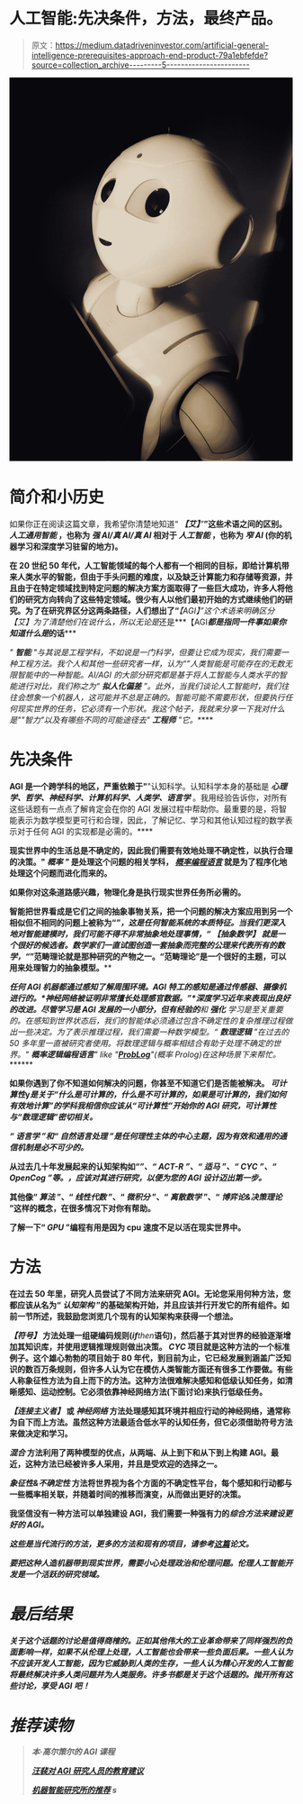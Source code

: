 # 人工智能:先决条件，方法，最终产品。

> 原文：<https://medium.datadriveninvestor.com/artificial-general-intelligence-prerequisites-approach-end-product-79a1ebfefde?source=collection_archive---------5----------------------->

![](img/816d45d5cf3ed6a741ff17933e5282bd.png)

# 简介和小历史

如果你正在阅读这篇文章，我希望你清楚地知道“ ***【艾】****”***”这些术语之间的区别。 ***人工通用智能*** ，也称为 ***强 AI/真 AI/真 AI*** 相对于 ***人工智能*** ，也称为 ***窄 AI*** (你的机器学习和深度学习驻留的地方)。**

**在 20 世纪 50 年代，人工智能领域的每个人都有一个相同的目标，即给计算机带来人类水平的智能，但由于手头问题的难度，以及缺乏计算能力和存储等资源，并且由于在特定领域找到特定问题的解决方案方面取得了一些巨大成功，许多人将他们的研究方向转向了这些特定领域。很少有人以他们最初开始的方式继续他们的研究。为了在研究界区分这两条路径，人们想出了“***【AGI】***”这个术语来明确区分*【艾】为了清楚他们在说什么，所以无论是*还是***【AGI***都是指同一件事如果你知道什么是*的话*****

***" ***智能*** "与其说是工程学科，不如说是一门科学，但要让它成为现实，我们需要一种工程方法。我个人和其他一些研究者一样，认为“*”人类智能是可能存在的无数无限智能中的一种智能。AI/AGI 的大部分研究都是基于将人工智能与人类水平的智能进行对比，我们称之为“ ***拟人化偏差*** ”。此外，当我们谈论人工智能时，我们往往会想象一个机器人，这可能并不总是正确的。智能可能不需要形状，但要执行任何现实世界的任务，它必须有一个形状。我这个帖子，我就来分享一下我对什么是"*"智力"以及有哪些不同的可能途径去" ***工程师*** "它。*****

# **先决条件**

**AGI 是一个跨学科的地区，严重依赖于"**"认知科学。认知科学本身的基础是 ***心理学、哲学、神经科学、计算机科学、人类学、语言学*** 。我用经验告诉你，对所有这些话题有一点点了解肯定会在你的 AGI 发展过程中帮助你。最重要的是，将智能表示为数学模型更可行和合理，因此，了解记忆、学习和其他认知过程的数学表示对于任何 AGI 的实现都是必需的。****

**现实世界中的生活总是不确定的，因此我们需要有效地处理不确定性，以执行合理的决策。" ***概率*** *"* 是处理这个问题的相关学科， [***概率编程语言***](https://en.wikipedia.org/wiki/Probabilistic_programming_language) 就是为了程序化地处理这个问题而进化而来的。**

**如果你对这条道路感兴趣，物理化身是执行现实世界任务所必需的。**

**智能把世界看成是它们之间的抽象事物关系，把一个问题的解决方案应用到另一个相似但不相同的问题上被称为“*”，这是任何智能系统的本质特征。当我们更深入地对智能建模时，我们可能不得不非常抽象地处理事情，“ ***【抽象数学】*** 就是一个很好的候选者。数学家们一直试图创造一套抽象而完整的公理来代表所有的数学，“*”范畴理论就是那种研究的产物之一。“范畴理论”是一个很好的主题，可以用来处理智力的抽象模型。****

***任何 AGI 机器都通过感知了解周围环境。AGI 特工的感知是通过传感器、摄像机进行的。*神经网络被证明非常擅长处理感官数据。”*深度学习近年来表现出良好的改进。尽管学习是 AGI 发展的一小部分，但有经验的**和 ***强化*** 学习是至关重要的。在感知到世界状态后，我们的智能体必须通过包含不确定性的复杂推理过程做出一些决定。为了表示推理过程，我们需要一种数学模型。“ ***数理逻辑*** ”在过去的 50 多年里一直被研究者使用。将数理逻辑与概率相结合有助于处理不确定的世界。" ***概率逻辑编程语言***" like "[***ProbLog***](https://dtai.cs.kuleuven.be/problog/)"(概率 Prolog)在这种场景下来帮忙。*******

**如果你遇到了你不知道如何解决的问题，你甚至不知道它们是否能被解决。 ***可计算性***y*是关于“什么是可计算的，什么是不可计算的，如果是可计算的，我们如何有效地计算”的学科我相信你应该从“可计算性”开始你的 AGI 研究，可计算性与“数理逻辑”密切相关。***

***“ ***语言学*** ”和“ ***自然语言处理*** ”是任何理性主体的中心主题，因为有效和通用的通信机制是必不可少的。***

**从过去几十年发展起来的认知架构如“*”、“ ***ACT-R*** ”、“ ***适马*** ”、“ ***CYC*** ”、“ ***OpenCog*** ”等。，应该对其进行研究，以便为您的 AGI 设计迈出第一步。***

**其他像“ ***算法*** ”、“ ***线性代数*** ”、“ ***微积分*** ”、“ ***离散数学*** ”、“ ***博弈论&决策理论*** ”这样的概念，在很多情况下对你有帮助。**

**了解一下“ ***GPU*** ”编程有用是因为 cpu 速度不足以活在现实世界中。**

# **方法**

**在过去 50 年里，研究人员尝试了不同方法来研究 AGI。无论您采用何种方法，您都应该从名为“ ***认知架构*** ”的基础架构开始，并且应该并行开发它的所有组件。如前一节所述，我鼓励您浏览几个现有的认知架构来获得一个想法。**

*****【符号】*** 方法处理一组硬编码规则(***if******then***语句)，然后基于其对世界的经验逐渐增加其知识库，并使用逻辑推理规则做出决策。 ***CYC*** 项目就是这种方法的一个标准例子。这个雄心勃勃的项目始于 80 年代，到目前为止，它已经发展到涵盖广泛知识的数百万条规则，但许多人认为它在模仿人类智能方面还有很多工作要做。有些人称象征性方法为自上而下的方法。这种方法很难解决感知和低级认知任务，如清晰感知、运动控制。它必须依靠神经网络方法(下面讨论)来执行低级任务。**

*****【连接主义者】*** 或 ***神经网络*** 方法处理感知其环境并相应行动的神经网络，通常称为自下而上方法。虽然这种方法最适合低水平的认知任务，但它必须借助符号方法来做决定和学习。**

*****混合*** 方法利用了两种模型的优点，从两端、从上到下和从下到上构建 AGI。最近，这种方法已经被许多人采用，并且是受欢迎的选择之一。**

*****象征性&不确定性*** 方法将世界视为各个方面的不确定性平台，每个感知和行动都与一些概率相关联，并随着时间的推移而演变，从而做出更好的决策。**

**我坚信没有一种方法可以单独建设 AGI，我们需要一种强有力的*综合方法来建设更好的 AGI。***

***这些是当代流行的方法，更多的方法和现有的项目，请参考[这篇](https://www.google.com/url?sa=t&rct=j&q=&esrc=s&source=web&cd=1&ved=2ahUKEwiL_LKq9_veAhUZknAKHdgUADsQFjAAegQIChAC&url=https%3A%2F%2Fwww.springer.com%2Fcda%2Fcontent%2Fdocument%2Fcda_downloaddocument%2F9783540237334-c1.pdf%3FSGWID%3D0-0-45-330089-p43950079&usg=AOvVaw1VNlEuzertKTJF8nNWjNW2)论文。***

***要把这种人造机器带到现实世界，需要小心处理政治和伦理问题。伦理人工智能开发是一个活跃的研究领域。***

# ***最后结果***

***关于这个话题的讨论是值得商榷的。正如其他伟大的工业革命带来了同样强烈的负面影响一样，如果不从伦理上处理，人工智能也会带来一些负面后果。一些人认为不应该开发人工智能，因为它威胁到人类的生存，一些人认为精心开发的人工智能将最终解决许多人类问题并为人类服务。许多书都是关于这个话题的。抛开所有这些讨论，享受 AGI 吧！***

# ***推荐读物***

> ***本·高尔策尔的 AGI 课程***
> 
> ***[汪裴对 AGI 研究人员的教育建议](https://sites.google.com/site/narswang/home/agi-introduction/agi-education)***
> 
> ***[机器智能研究所的推荐](https://intelligence.org/research-guide/) s***